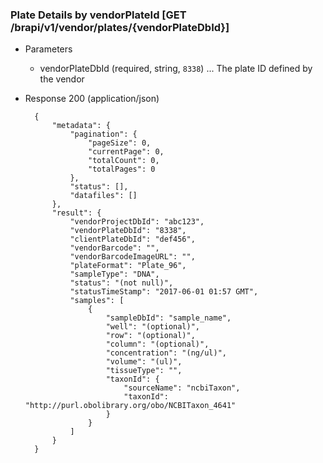 
### Plate Details by vendorPlateId [GET /brapi/v1/vendor/plates/{vendorPlateDbId}] 
+ Parameters
    + vendorPlateDbId (required, string, `8338`) ... The plate ID defined by the vendor

+ Response 200 (application/json)

        {
            "metadata": {
                "pagination": {
                    "pageSize": 0,
                    "currentPage": 0,
                    "totalCount": 0,
                    "totalPages": 0
                },
                "status": [],
                "datafiles": []
            },
            "result": {
                "vendorProjectDbId": "abc123",
                "vendorPlateDbId": "8338",
                "clientPlateDbId": "def456",
                "vendorBarcode": "",
                "vendorBarcodeImageURL": "",
                "plateFormat": "Plate_96",
                "sampleType": "DNA",
                "status": "(not null)",
                "statusTimeStamp": "2017-06-01 01:57 GMT",
                "samples": [
                    {
                        "sampleDbId": "sample_name",
                        "well": "(optional)",
                        "row": "(optional)",
                        "column": "(optional)",
                        "concentration": "(ng/ul)",
                        "volume": "(ul)",
                        "tissueType": "",
                        "taxonId": {
                            "sourceName": "ncbiTaxon",
                            "taxonId": "http://purl.obolibrary.org/obo/NCBITaxon_4641"
                        }
                    }
                ]
            }
        }
